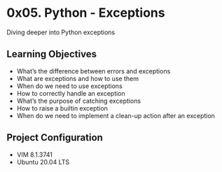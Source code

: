 # 0x05. Python - Exceptions

Diving deeper into Python exceptions

## Learning Objectives
* What’s the difference between errors and exceptions
* What are exceptions and how to use them
* When do we need to use exceptions
* How to correctly handle an exception
* What’s the purpose of catching exceptions
* How to raise a builtin exception
* When do we need to implement a clean-up action after an exception

## Project Configuration
* VIM 8.1.3741
* Ubuntu 20.04 LTS
